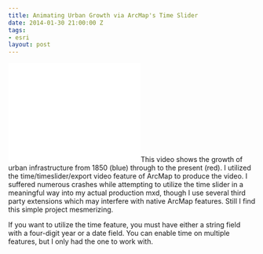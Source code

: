 ```yaml
---
title: Animating Urban Growth via ArcMap's Time Slider
date: 2014-01-30 21:00:00 Z
tags:
- esri
layout: post
---
```


<div><span class="left"><iframe width="270" height="202" src="//www.youtube.com/embed/mfWts1JnHVw?controls=0&autoplay=1&loop=1&playlist=mfWts1JnHVw&showinfo=0&rel=0" frameborder="0" allowfullscreen></iframe></span>This video shows the growth of urban infrastructure from 1850 (blue) through to the present (red).
I utilized the time/timeslider/export video feature of ArcMap to produce the video. I suffered numerous crashes
while attempting to utilize the time slider in a meaningful way into my actual production mxd, though I use
several third party extensions which may interfere with native ArcMap features. Still I find this simple project mesmerizing.

If you want to utilize the time feature, you must have either a string field with a four-digit year or a date field. You
can enable time on multiple features, but I only had the one to work with.</div>

